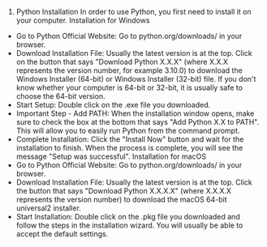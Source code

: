  
1. Python Installation
In order to use Python, you first need to install it on your computer.
Installation for Windows
 * Go to Python Official Website: Go to python.org/downloads/ in your browser.
 * Download Installation File: Usually the latest version is at the top. Click on the button that says "Download Python X.X.X" (where X.X.X represents the version number, for example 3.10.0) to download the Windows Installer (64-bit) or Windows Installer (32-bit) file. If you don't know whether your computer is 64-bit or 32-bit, it is usually safe to choose the 64-bit version.
 * Start Setup: Double click on the .exe file you downloaded.
 * Important Step - Add PATH: When the installation window opens, make sure to check the box at the bottom that says "Add Python X.X to PATH". This will allow you to easily run Python from the command prompt.
 * Complete Installation: Click the "Install Now" button and wait for the installation to finish. When the process is complete, you will see the message "Setup was successful".
Installation for macOS
 * Go to Python Official Website: Go to python.org/downloads/ in your browser.
 * Download Installation File: Usually the latest version is at the top. Click the button that says "Download Python X.X.X.X" (where X.X.X.X represents the version number) to download the macOS 64-bit universal2 installer.
 * Start Installation: Double click on the .pkg file you downloaded and follow the steps in the installation wizard. You will usually be able to accept the default settings.
